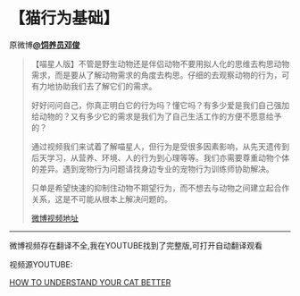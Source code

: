 # 【猫行为基础】
原微博[**@饲养员邓俊**](https://m.weibo.cn/status/4294320348171624?)
> 【喵星人版】不管是野生动物还是伴侣动物不要用拟人化的思维去构思动物需求，而是要从了解动物需求的角度去构思。仔细的去观察动物的行为，可有力地协助我们去了解它们的需求。
>
> 好好问问自己，你真正明白它的行为吗？懂它吗？有多少爱是我们自己强加给动物的？又有多少它的需求是我们为了自己生活工作的方便不愿意给予的？
>
> 通过视频我们来试着了解喵星人，但行为是受很多因素影响，从先天遗传到后天学习，从营养、环境、人的行为到心理等等。我们亦需要尊重动物个体的差异。遇到宠物行为问题请找身边专业的宠物行为训练师协助解决。
>
> 只单是希望快速的抑制住动物不期望行为，而不想去与动物之间建立起合作关系，这是不可能从根本上解决问题的。
>
> [微博视频地址](http://t.cn/E769P0k)
*************
微博视频存在翻译不全,我在YOUTUBE找到了完整版,可打开自动翻译观看

视频源YOUTUBE:

[HOW TO UNDERSTAND YOUR CAT BETTER](https://youtu.be/Xz6yBbBRr8Y)
